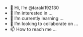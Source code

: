 - 👋 Hi, I’m @taraki192130
- 👀 I’m interested in ...
- 🌱 I’m currently learning ...
- 💞️ I’m looking to collaborate on ...
- 📫 How to reach me ...

<!---
taraki192130/taraki192130 is a ✨ special ✨ repository because its `README.md` (this file) appears on your GitHub profile.
You can click the Preview link to take a look at your changes.
--->
